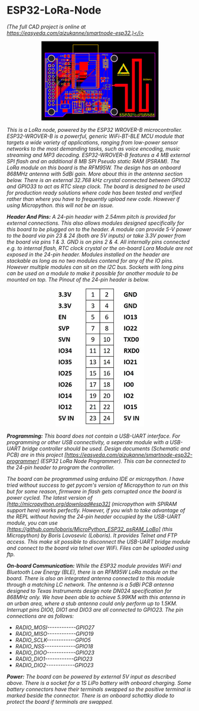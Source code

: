 # ESP32-LoRa-Node
<i>(The full CAD project is online at https://easyeda.com/aizukanne/smartnode-esp32.)</i>

<p align="center">
  <img src="https://github.com/aizukanne/ESP32-LoRa-Node/blob/master/PCB%20Files/PCB_ESP32-Board-PCB_20190414233719.png" alt="24-pin Header"/>
</p>

This is a LoRa node, powered by the ESP32 WROVER-B microcontroller. ESP32-WROVER-B is a powerful, generic WiFi-BT-BLE MCU module that targets a wide variety of applications, ranging from low-power sensor networks to the most demanding tasks, such as voice encoding, music streaming and MP3 decoding. ESP32-WROVER-B features a 4 MB external SPI flash and an additional 8 MB SPI Pseudo static RAM (PSRAM). The LoRa module on this board is the RFM95W. The design has an onboard 868MHz antenna with 5dBi gain. More about this in the antenna section below. There is an external 32.768 kHz crystal connected between GPIO32 and GPIO33 to act as RTC sleep clock. The board is designed to be used for production ready solutions where code has been tested and verified rather than where you have to frequently upload new code. However if using Micropython. this will not be an issue.

**Header And Pins:**
A 24-pin header with 2.54mm pitch is provided for external connections. This also allows modules designed specifically for this board to be plugged on to the header. A module can provide 5-V power to the board via pin 23 & 24 (both are 5V inputs) or take 3.3V power from the board via pins 1 & 3. GND is on pins 2 & 4. All internally pins connected e.g. to internal flash, RTC clock crystal or the on-board Lora Module are not exposed in the 24-pin header. Modules installed on the header are stackable as long as no two modules contend for any of the IO pins. However multiple modules can sit on the I2C bus. Sockets with long pins can be used on a module to make it possible for another module to be mounted on top. The Pinout of the 24-pin header is below.

<p align="center">
  <img src="https://github.com/aizukanne/ESP32-LoRa-Node/blob/master/24-PIN%20Header.jpg" alt="24-pin Header"/>
</p>

**Programming:**
This board does not contain a USB-UART interface. For programming or other USB connectivity, a seperate module with a USB-UART bridge controller should be used. Design documents (Schematic and PCB) are in this project [https://easyeda.com/aizukanne/smartnode-esp32-programmer] (ESP32 LoRa Node Programmer). This can be connected to the 24-pin header to program the controller.

The board can be programmed using arduino IDE or micropython. I have tried without success to get pycom's version of Micropython to run on this but for some reason, firmware in flash gets corrupted once the board is power cycled. The latest version of [http://micropython.org/download#esp32] (micropython with SPIRAM support here) works perfectly. However, if you wish to take advantage of the REPL without having the 24-pin header occupied by the USB-UART module, you can use [https://github.com/loboris/MicroPython_ESP32_psRAM_LoBo] (this Micropython) by Boris Lovosevic (Loboris). It provides Telnet and FTP access. This make sit possible to disconnect the USB-UART bridge module and connect to the board via telnet over WiFi. Files can be uploaded using ftp.

**On-board Communication:**
While the ESP32 module provides WiFi and Bluetooth Low Energy (BLE), there is an RFM95W LoRa module on the board. There is also an integrated antenna connected to this module through a matching LC network. The antenna is a 5dBi PCB antenna designed to Texas Instruments design note DN024 specification for 868MHz only. We have been able to achieve 5.99KM with this antenna in an urban area, where a stub antenna could only perform up to 1.5KM. Interrupt pins DIO0, DIO1 and DIO3 are all connected to GPIO23. The pin connections are as follows:

- RADIO_MOSI------------GPIO27
- RADIO_MISO------------GPIO19
- RADIO_SCLK------------GPIO5
- RADIO_NSS-------------GPIO18
- RADIO_DIOO------------GPIO23
- RADIO_DIO1------------GPIO23
- RADIO_DIO2------------GPIO23 

**Power:**
The board can be powered by external 5V input as described above. There is a socket for a 1S LiPo battery with onboard charging. Some battery connectors have their terminals swapped so the positive terminal is marked beside the connector. There is an onboard schottky diode to protect the board if terminals are swapped.
